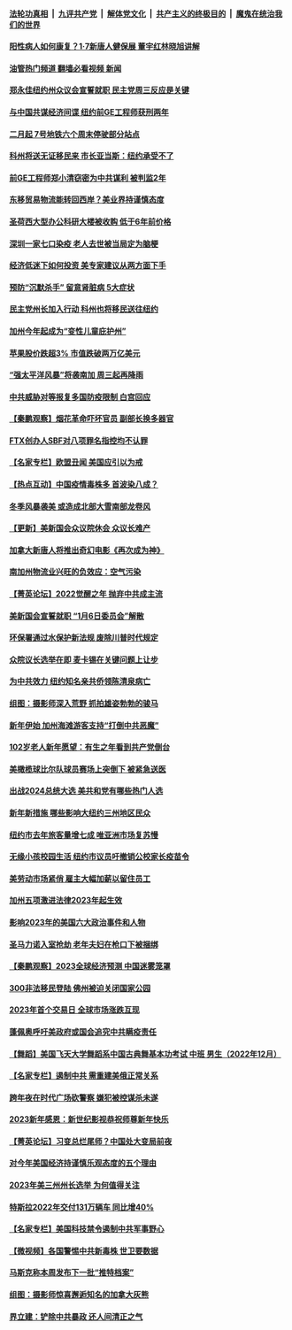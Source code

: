 ####  [法轮功真相](../../../../basic/blob/master/README.md?t=01042012) &nbsp;|&nbsp; [九评共产党](../../../../9ping.md/blob/master/README.md?t=01042012) &nbsp;|&nbsp; [解体党文化](../../../../jtdwh.md/blob/master/README.md?t=01042012)  &nbsp;|&nbsp; [共产主义的终极目的](../../../../gczydzjmd.md/blob/master/README.md?t=01042012) &nbsp;|&nbsp; [魔鬼在统治我们的世界](../../../../mgztzwmdsj.md/blob/master/README.md?t=01042012) 



#### [阳性病人如何康复？1‧7新唐人健保展 董宇红林晓旭讲解](../pages/nsc412/n13899018.md?t=01042012) 

#### [油管热门频道 翻墙必看视频 新闻](http://129.146.143.75:81/youtube.html?01042012)

#### [郑永佳纽约州众议会宣誓就职 民主党周三反应是关键](../pages/nsc412/n13899069.md?t=01042012) 

#### [与中国共谋经济间谍 纽约前GE工程师获刑两年](../pages/nsc412/n13899012.md?t=01042012) 

#### [二月起 7号地铁六个周末停驶部分站点](../pages/nsc412/n13898977.md?t=01042012) 

#### [科州将送无证移民来 市长亚当斯：纽约承受不了](../pages/nsc412/n13899041.md?t=01042012) 

#### [前GE工程师郑小清窃密为中共谋利 被判监2年](../pages/nsc412/n13898934.md?t=01042012) 

#### [东移贸易物流能转回西岸？美业界持谨慎态度](../pages/nsc412/n13898921.md?t=01042012) 

#### [圣荷西大型办公科研大楼被收购 低于6年前价格](../pages/nsc412/n13898962.md?t=01042012) 

#### [深圳一家七口染疫 老人去世被当局定为脑梗](../pages/nsc412/n13898950.md?t=01042012) 

#### [经济低迷下如何投资 美专家建议从两方面下手](../pages/nsc412/n13898943.md?t=01042012) 

#### [预防“沉默杀手” 留意肾脏病 5大症状](../pages/nsc412/n13898889.md?t=01042012) 

#### [民主党州长加入行动 科州也将移民送往纽约](../pages/nsc412/n13898828.md?t=01042012) 

#### [加州今年起成为“变性儿童庇护州”](../pages/nsc412/n13898879.md?t=01042012) 

#### [苹果股价跌超3% 市值跌破两万亿美元](../pages/nsc412/n13898837.md?t=01042012) 

#### [“强太平洋风暴”将袭南加 周三起再降雨](../pages/nsc412/n13898869.md?t=01042012) 

#### [中共威胁对等报复多国防疫限制 白宫回应](../pages/nsc412/n13898778.md?t=01042012) 

#### [【秦鹏观察】烟花革命吓坏官员 副部长换多器官](../pages/nsc412/n13898802.md?t=01042012) 

#### [FTX创办人SBF对八项罪名指控均不认罪](../pages/nsc412/n13898829.md?t=01042012) 

#### [【名家专栏】欧盟丑闻 美国应引以为戒](../pages/nsc412/n13897992.md?t=01042012) 

#### [【热点互动】中国疫情毒株多 首波染八成？](../pages/nsc412/n13898746.md?t=01042012) 

#### [冬季风暴袭美 或造成北部大雪南部龙卷风](../pages/nsc412/n13898719.md?t=01042012) 

#### [【更新】美新国会众议院休会 众议长难产](../pages/nsc412/n13898665.md?t=01042012) 

#### [加拿大新唐人将推出奇幻电影《再次成为神》](../pages/nsc412/n13898066.md?t=01042012) 

#### [南加州物流业兴旺的负效应：空气污染](../pages/nsc412/n13897542.md?t=01042012) 

#### [【菁英论坛】2022觉醒之年 抛弃中共成主流](../pages/nsc412/n13898734.md?t=01042012) 

#### [美新国会宣誓就职 “1月6日委员会”解散](../pages/nsc412/n13898688.md?t=01042012) 

#### [环保署通过水保护新法规 废除川普时代规定](../pages/nsc412/n13898683.md?t=01042012) 

#### [众院议长选举在即 麦卡锡在关键问题上让步](../pages/nsc412/n13898070.md?t=01042012) 

#### [为中共效力 纽约知名亲共侨领陈清泉病亡](../pages/nsc412/n13898317.md?t=01042012) 

#### [组图：摄影师深入荒野 抓拍雄姿勃勃的骏马](../pages/nsc412/n13898358.md?t=01042012) 

#### [新年伊始 加州海滩游客支持“打倒中共恶魔”](../pages/nsc412/n13898272.md?t=01042012) 

#### [102岁老人新年愿望：有生之年看到共产党倒台](../pages/nsc412/n13898321.md?t=01042012) 

#### [美橄榄球比尔队球员赛场上突倒下 被紧急送医](../pages/nsc412/n13898154.md?t=01042012) 

#### [出战2024总统大选 美共和党有哪些热门人选](../pages/nsc412/n13898215.md?t=01042012) 

#### [新年新措施 哪些影响大纽约三州地区民众](../pages/nsc412/n13898300.md?t=01042012) 

#### [纽约市去年旅客量增七成 唯亚洲市场复苏慢](../pages/nsc412/n13898296.md?t=01042012) 

#### [无缘小孩校园生活 纽约市议员吁撤销公校家长疫苗令](../pages/nsc412/n13898326.md?t=01042012) 

#### [美劳动市场紧俏 雇主大幅加薪以留住员工](../pages/nsc412/n13898166.md?t=01042012) 

#### [加州五项激进法律2023年起生效](../pages/nsc412/n13898223.md?t=01042012) 

#### [影响2023年的美国六大政治事件和人物](../pages/nsc412/n13898118.md?t=01042012) 

#### [圣马力诺入室抢劫 老年夫妇在枪口下被捆绑](../pages/nsc412/n13898172.md?t=01042012) 

#### [【秦鹏观察】2023全球经济预测 中国迷雾笼罩](../pages/nsc412/n13898147.md?t=01042012) 

#### [300非法移民登陆 佛州被迫关闭国家公园](../pages/nsc412/n13898156.md?t=01042012) 

#### [2023年首个交易日 全球市场涨跌互现](../pages/nsc412/n13898161.md?t=01042012) 

#### [蓬佩奥呼吁美政府或国会追究中共瞒疫责任](../pages/nsc412/n13898149.md?t=01042012) 

#### [【舞蹈】美国飞天大学舞蹈系中国古典舞基本功考试 中班 男生（2022年12月）](../pages/nsc412/n13898142.md?t=01042012) 

#### [【名家专栏】遏制中共 需重建美俄正常关系](../pages/nsc412/n13897979.md?t=01042012) 

#### [跨年夜在时代广场砍警察 嫌犯被控谋杀未遂](../pages/nsc412/n13898111.md?t=01042012) 

#### [2023新年感恩：新世纪影视恭祝师尊新年快乐](../pages/nsc412/n13898145.md?t=01042012) 

#### [【菁英论坛】习变总烂尾师？中国处大变局前夜](../pages/nsc412/n13898133.md?t=01042012) 

#### [对今年美国经济持谨慎乐观态度的五个理由](../pages/nsc412/n13898130.md?t=01042012) 

#### [2023年美三州州长选举 为何值得关注](../pages/nsc412/n13898041.md?t=01042012) 

#### [特斯拉2022年交付131万辆车 同比增40%](../pages/nsc412/n13898085.md?t=01042012) 

#### [【名家专栏】美国科技禁令遏制中共军事野心](../pages/nsc412/n13896442.md?t=01042012) 

#### [【微视频】各国警惕中共新毒株 世卫要数据](../pages/nsc412/n13897332.md?t=01042012) 

#### [马斯克称本周发布下一批“推特档案”](../pages/nsc412/n13897844.md?t=01042012) 

#### [组图：摄影师惊喜邂逅知名的加拿大灰熊](../pages/nsc412/n13897738.md?t=01042012) 

#### [界立建：铲除中共暴政 还人间清正之气](../pages/nsc412/n13897716.md?t=01042012) 

<img src='http://gfw-breaker.win/goodnews/indexes/nsc412.md' width='0px' height='0px'/>
